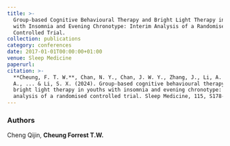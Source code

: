 ```yaml
---
title: >-
  Group-based Cognitive Behavioural Therapy and Bright Light Therapy in Youths
  with Insomnia and Evening Chronotype: Interim Analysis of a Randomised
  Controlled Trial.
collection: publications
category: conferences
date: 2017-01-01T00:00:00+01:00
venue: Sleep Medicine
paperurl:
citation: >-
  **Cheung, F. T. W.**, Chan, N. Y., Chan, J. W. Y., Zhang, J., Li, A. M., Espie, C.
  A., ... & Li, S. X. (2024). Group-based cognitive behavioural therapy and
  bright light therapy in youths with insomnia and evening chronotype: interim
  analysis of a randomised controlled trial. Sleep Medicine, 115, S178-S179.
---
```

### Authors

Cheng Qijin, **Cheung Forrest T.W.**